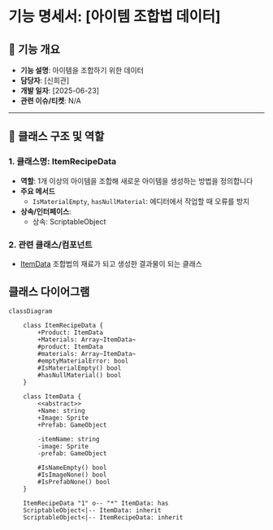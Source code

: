 # 기능 명세서: [아이템 조합법 데이터]

## 📌 기능 개요
- **기능 설명**: 아이템을 조합하기 위한 데이터 
- **담당자**: [신희관]
- **개발 일자**: [2025-06-23]
- **관련 이슈/티켓**: N/A

---

## 🧩 클래스 구조 및 역할

### 1. 클래스명: ItemRecipeData
- **역할**: 1개 이상의 아이템을 조합해 새로운 아이템을 생성하는 방법을 정의합니다
- **주요 메서드**
  - `IsMaterialEmpty`, `hasNullMaterial`: 에디터에서 작업할 때 오류를 방지
- **상속/인터페이스**:
  - 상속: ScriptableObject

### 2. 관련 클래스/컴포넌트
- [ItemData](https://10-team-project.github.io/docs/%EA%B8%B0%EB%8A%A5%EB%AA%85%EC%84%B8%EC%84%9C/%EC%95%84%EC%9D%B4%ED%85%9C/ItemData/) 조합법의 재료가 되고 생성한 결과물이 되는 클래스

## 클래스 다이어그램
```mermaid
classDiagram

	class ItemRecipeData {
		+Product: ItemData
		+Materials: Array~ItemData~
		#product: ItemData
		#materials: Array~ItemData~	
		#emptyMaterialError: bool
		#IsMaterialEmpty() bool
		#hasNullMaterial() bool
	}
	
	class ItemData {
		<<abstract>>
		+Name: string
		+Image: Sprite
		+Prefab: GameObject
		
		-itemName: string
		-image: Sprite
		-prefab: GameObject	

		#IsNameEmpty() bool
		#IsImageNone() bool
		#IsPrefabNone() bool
	}
	
	ItemRecipeData "1" o-- "*" ItemData: has
	ScriptableObject<|-- ItemData: inherit
	ScriptableObject<|-- ItemRecipeData: inherit
```
